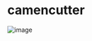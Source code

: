 # camencutter

![image](https://user-images.githubusercontent.com/74270551/198316538-df2beda8-193f-4f50-95fe-d53a39b89c07.png)

